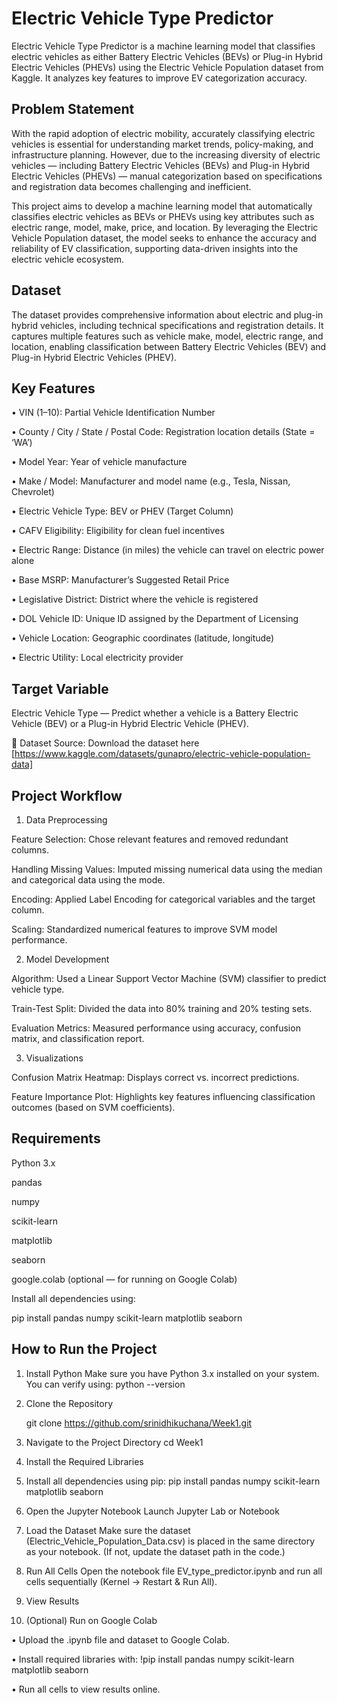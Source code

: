 # Electric Vehicle Type Predictor
Electric Vehicle Type Predictor is a machine learning model that classifies electric vehicles as either Battery Electric Vehicles (BEVs) or Plug-in Hybrid Electric Vehicles (PHEVs) using the Electric Vehicle Population dataset from Kaggle. It analyzes key features to improve EV categorization accuracy.

## Problem Statement

With the rapid adoption of electric mobility, accurately classifying electric vehicles is essential for understanding market trends, policy-making, and infrastructure planning. However, due to the increasing diversity of electric vehicles — including Battery Electric Vehicles (BEVs) and Plug-in Hybrid Electric Vehicles (PHEVs) — manual categorization based on specifications and registration data becomes challenging and inefficient.

This project aims to develop a machine learning model that automatically classifies electric vehicles as BEVs or PHEVs using key attributes such as electric range, model, make, price, and location. By leveraging the Electric Vehicle Population dataset, the model seeks to enhance the accuracy and reliability of EV classification, supporting data-driven insights into the electric vehicle ecosystem.

## Dataset
The dataset provides comprehensive information about electric and plug-in hybrid vehicles, including technical specifications and registration details. It captures multiple features such as vehicle make, model, electric range, and location, enabling classification between Battery Electric Vehicles (BEV) and Plug-in Hybrid Electric Vehicles (PHEV).

## Key Features

•	VIN (1–10): Partial Vehicle Identification Number

•	County / City / State / Postal Code: Registration location details (State = ‘WA’)

•	Model Year: Year of vehicle manufacture

•	Make / Model: Manufacturer and model name (e.g., Tesla, Nissan, Chevrolet)

•	Electric Vehicle Type: BEV or PHEV (Target Column)

•	CAFV Eligibility: Eligibility for clean fuel incentives

•	Electric Range: Distance (in miles) the vehicle can travel on electric power alone

•	Base MSRP: Manufacturer’s Suggested Retail Price

•	Legislative District: District where the vehicle is registered

•	DOL Vehicle ID: Unique ID assigned by the Department of Licensing

•	Vehicle Location: Geographic coordinates (latitude, longitude)

•	Electric Utility: Local electricity provider

## Target Variable

Electric Vehicle Type — Predict whether a vehicle is a Battery Electric Vehicle (BEV) or a Plug-in Hybrid Electric Vehicle (PHEV).

📂 Dataset Source: Download the dataset here [https://www.kaggle.com/datasets/gunapro/electric-vehicle-population-data]

## Project Workflow
1. Data Preprocessing

Feature Selection: Chose relevant features and removed redundant columns.

Handling Missing Values: Imputed missing numerical data using the median and categorical data using the mode.

Encoding: Applied Label Encoding for categorical variables and the target column.

Scaling: Standardized numerical features to improve SVM model performance.

2. Model Development

Algorithm: Used a Linear Support Vector Machine (SVM) classifier to predict vehicle type.

Train-Test Split: Divided the data into 80% training and 20% testing sets.

Evaluation Metrics: Measured performance using accuracy, confusion matrix, and classification report.

3. Visualizations

Confusion Matrix Heatmap: Displays correct vs. incorrect predictions.

Feature Importance Plot: Highlights key features influencing classification outcomes (based on SVM coefficients).

## Requirements

Python 3.x

pandas

numpy

scikit-learn

matplotlib

seaborn

google.colab (optional — for running on Google Colab)

Install all dependencies using:

pip install pandas numpy scikit-learn matplotlib seaborn

## How to Run the Project

1. Install Python
   Make sure you have Python 3.x installed on your system.
   You can verify using:
    python --version

2. Clone the Repository

   git clone https://github.com/srinidhikuchana/Week1.git

3. Navigate to the Project Directory
   cd Week1

4. Install the Required Libraries
5. Install all dependencies using pip:
    pip install pandas numpy scikit-learn matplotlib seaborn

6. Open the Jupyter Notebook
Launch Jupyter Lab or Notebook
7. Load the Dataset
 Make sure the dataset (Electric_Vehicle_Population_Data.csv) is placed in the same directory as your notebook.
(If not, update the dataset path in the code.)

8. Run All Cells
 Open the notebook file EV_type_predictor.ipynb and run all cells sequentially (Kernel → Restart & Run All).

9. View Results

10. (Optional) Run on Google Colab

•	Upload the .ipynb file and dataset to Google Colab.

•	Install required libraries with:
!pip install pandas numpy scikit-learn matplotlib seaborn

•	Run all cells to view results online.

